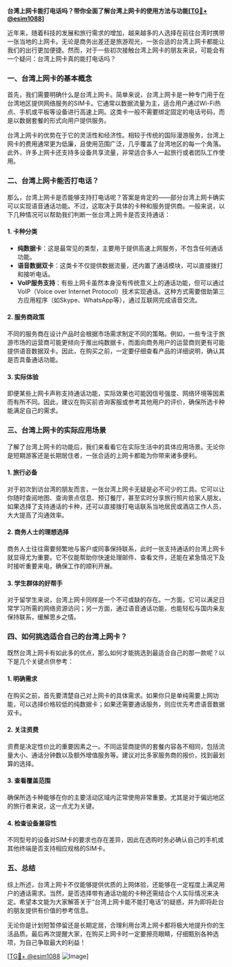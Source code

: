 **台湾上网卡能打电话吗？带你全面了解台湾上网卡的使用方法与功能[[TG💪+ @esim1088](https://t.me/s/esim1088)]**

近年来，随着科技的发展和旅行需求的增加，越来越多的人选择在前往台湾时携带一张当地的上网卡。无论是商务出差还是旅游观光，一张合适的台湾上网卡都能让我们的出行更加便捷。然而，对于一些初次接触台湾上网卡的朋友来说，可能会有一个疑问：台湾上网卡真的能打电话吗？

### 一、台湾上网卡的基本概念

首先，我们需要明确什么是台湾上网卡。简单来说，台湾上网卡是一种专门用于在台湾地区提供网络服务的SIM卡。它通常以数据流量为主，适合用户通过Wi-Fi热点、手机或平板等设备进行高速上网。这类卡一般不需要绑定固定的电话号码，而是以数据套餐的形式向用户提供服务。

台湾上网卡的优势在于它的灵活性和经济性。相较于传统的国际漫游服务，台湾上网卡的费用通常更为低廉，且使用范围广泛，几乎覆盖了台湾地区的每一个角落。此外，许多上网卡还支持多设备共享流量，非常适合多人一起旅行或者团队工作使用。

### 二、台湾上网卡能否打电话？

那么，台湾上网卡是否能够支持打电话呢？答案是肯定的——部分台湾上网卡确实可以实现语音通话功能。不过，这取决于具体的卡种和服务提供商。一般来说，以下几种情况可以帮助我们判断一张台湾上网卡是否支持通话：

#### 1. **卡种分类**
   - **纯数据卡**：这是最常见的类型，主要用于提供高速上网服务，不包含任何通话功能。
   - **语音数据双卡**：这类卡不仅提供数据流量，还内置了通话模块，可以直接拨打和接听电话。
   - **VoIP服务支持**：有些上网卡虽然本身没有传统意义上的通话功能，但可以通过VoIP（Voice over Internet Protocol）技术实现通话。这种方式需要借助第三方应用程序（如Skype、WhatsApp等），通过互联网完成语音交流。

#### 2. **服务商政策**
   不同的服务商在设计产品时会根据市场需求制定不同的策略。例如，一些专注于旅游市场的运营商可能更倾向于推出纯数据卡，而面向商务用户的运营商则更有可能提供语音数据双卡。因此，在购买之前，一定要仔细查看产品的详细说明，确认其是否具备通话功能。

#### 3. **实际体验**
   即便某些上网卡声称支持通话功能，实际效果也可能因信号强度、网络环境等因素而有所不同。因此，建议在购买前咨询客服或参考其他用户的评价，确保所选卡种能满足自己的需求。

### 三、台湾上网卡的实际应用场景

了解了台湾上网卡的功能后，我们来看看它在实际生活中的具体应用场景。无论你是短期游客还是长期居住者，一张合适的上网卡都能为你带来诸多便利。

#### 1. **旅行必备**
   对于初次到访台湾的朋友而言，一张台湾上网卡无疑是必不可少的工具。它可以让你随时查阅地图、查询景点信息、预订餐厅，甚至实时分享旅行照片给家人朋友。如果选择了支持通话的卡种，还可以直接拨打电话联系当地居民或酒店工作人员，大大提高了沟通效率。

#### 2. **商务人士的理想选择**
   商务人士往往需要频繁地与客户或同事保持联系，此时一张支持通话的台湾上网卡就显得尤为重要。它不仅能帮助你快速处理邮件、查看文件，还能在紧急情况下及时接听重要来电，确保工作的顺利开展。

#### 3. **学生群体的好帮手**
   对于留学生来说，台湾上网卡同样是一个不可或缺的存在。一方面，它可以满足日常学习所需的网络资源访问；另一方面，通过语音通话功能，也能轻松与国内亲友保持联系，缓解思乡之情。

### 四、如何挑选适合自己的台湾上网卡？

既然台湾上网卡有如此多的优点，那么如何才能挑选到最适合自己的那一款呢？以下是几个关键点供参考：

#### 1. **明确需求**
   在购买之前，首先要清楚自己对上网卡的具体需求。如果你只是单纯需要上网功能，可以选择价格较低的纯数据卡；如果还需要通话服务，则应优先考虑语音数据双卡。

#### 2. **关注资费**
   资费是决定性价比的重要因素之一。不同运营商提供的套餐内容各不相同，包括流量大小、通话分钟数以及额外增值服务等。建议对比多家服务商的报价，找到最划算的选择。

#### 3. **查看覆盖范围**
   确保所选卡种能够在你的主要活动区域内正常使用非常重要。尤其是对于偏远地区的旅行者来说，这一点尤为关键。

#### 4. **检查设备兼容性**
   不同型号的设备对SIM卡的要求也存在差异，因此在选购时务必确认自己的手机或其他终端是否支持相应规格的SIM卡。

### 五、总结

综上所述，台湾上网卡不仅能够提供优质的上网体验，还能够在一定程度上满足用户的通话需求。当然，是否选择带有通话功能的卡种还需结合个人实际情况来决定。希望本文能为大家解答关于“台湾上网卡能不能打电话”的疑惑，并为即将赴台的朋友提供有价值的参考信息。

无论你是计划短暂停留还是长期定居，合理利用台湾上网卡都将极大地提升你的生活品质。最后再次提醒大家，在购买上网卡时一定要擦亮眼睛，仔细甄别各种选项，为自己争取最大的利益！

[[TG💪+ @esim1088](https://t.me/s/esim1088) ![Image](https://i.postimg.cc/4NQfJmqS/Snipaste-2025-05-13-00-14-12.png)]
